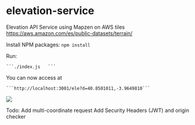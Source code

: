 # elevation-service
Elevation API Service using Mapzen on AWS tiles 
https://aws.amazon.com/es/public-datasets/terrain/


Install NPM packages:
```npm install```

Run:

	```./index.js	```

You can now access at 
 
	```http://localhost:3001/ele?d=40.8501011,-3.9649810```
	
<img src="result.png">

Todo:
Add multi-coordinate request
Add Security Headers (JWT) and origin checker
